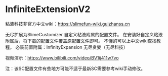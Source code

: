 # InfiniteExtensionV2
粘液科技非官方中文wiki：https://slimefun-wiki.guizhanss.cn

无尽扩展为SlimeCustomizer 自定义粘液附属的配置文件。
在安装好自定义粘液附属后，将下载的配置文件覆盖原配置文件即可。
不懂的可以上中文wiki查找教程。
必装前置附属：InfinityExpansion 无尽贪婪（无尽科技）

视频演示：https://www.bilibili.com/video/BV1ij411w7vo

注：该SC配置文件有些地方可能不适于最新SC需要参考wiki手动修改。
